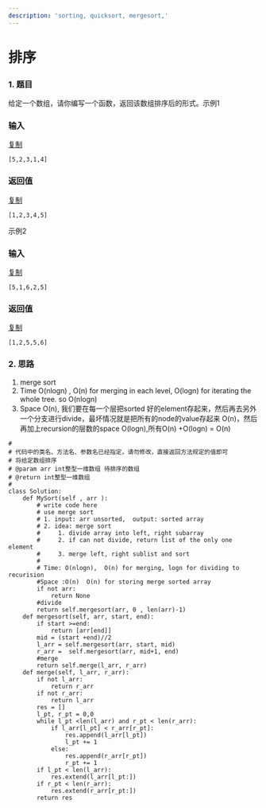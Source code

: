 ```yaml
---
description: 'sorting, quicksort, mergesort,'
---
```


# 排序

### 1. 题目

给定一个数组，请你编写一个函数，返回该数组排序后的形式。示例1

### 输入

[复制](javascript:void%280%29;)

```text
[5,2,3,1,4]
```

### 返回值

[复制](javascript:void%280%29;)

```text
[1,2,3,4,5]
```

示例2

### 输入

[复制](javascript:void%280%29;)

```text
[5,1,6,2,5]
```

### 返回值

[复制](javascript:void%280%29;)

```text
[1,2,5,5,6]
```

### 2. 思路

1. merge sort
2. Time O\(nlogn\) , O\(n\) for merging in each level, O\(logn\) for iterating the whole tree. so O\(nlogn\)
3.  Space O\(n\),  我们要在每一个层把sorted 好的element存起来，然后再去另外一个分支进行divide，最坏情况就是把所有的node的value存起来 O\(n\)，然后再加上recursion的层数的space O\(logn\),所有O\(n\) +O\(logn\)  = O\(n\)

```text
#
# 代码中的类名、方法名、参数名已经指定，请勿修改，直接返回方法规定的值即可
# 将给定数组排序
# @param arr int整型一维数组 待排序的数组
# @return int整型一维数组
#
class Solution:
    def MySort(self , arr ):
        # write code here
        # use merge sort
        # 1. input: arr unsorted,  output: sorted array
        # 2. idea: merge sort
        #     1. divide array into left, right subarray
        #     2. if can not divide, return list of the only one element
        #     3. merge left, right sublist and sort
        #
        # Time: O(nlogn),  O(n) for merging, logn for dividing to recurision
        #Space :O(n)  O(n) for storing merge sorted array
        if not arr:
            return None
        #divide 
        return self.mergesort(arr, 0 , len(arr)-1)
    def mergesort(self, arr, start, end):
        if start >=end:
            return [arr[end]]
        mid = (start +end)//2
        l_arr = self.mergesort(arr, start, mid)
        r_arr =  self.mergesort(arr, mid+1, end)
        #merge 
        return self.merge(l_arr, r_arr)
    def merge(self, l_arr, r_arr):
        if not l_arr:
            return r_arr
        if not r_arr:
            return l_arr
        res = []
        l_pt, r_pt = 0,0
        while l_pt <len(l_arr) and r_pt < len(r_arr):
            if l_arr[l_pt] < r_arr[r_pt]:
                res.append(l_arr[l_pt])
                l_pt += 1
            else:
                res.append(r_arr[r_pt])
                r_pt += 1
        if l_pt < len(l_arr):
            res.extend(l_arr[l_pt:])
        if r_pt < len(r_arr):
            res.extend(r_arr[r_pt:])
        return res
            
```



